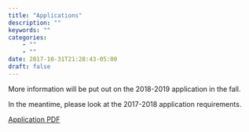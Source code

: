 ```yaml
---
title: "Applications"
description: ""
keywords: ""
categories: 
    - ""
    - ""
date: 2017-10-31T21:28:43-05:00
draft: false
---
```


More information will be put out on the 2018-2019 application in the fall.

In the meantime, please look at the 2017-2018 application requirements.

[Application PDF](/application.pdf)
